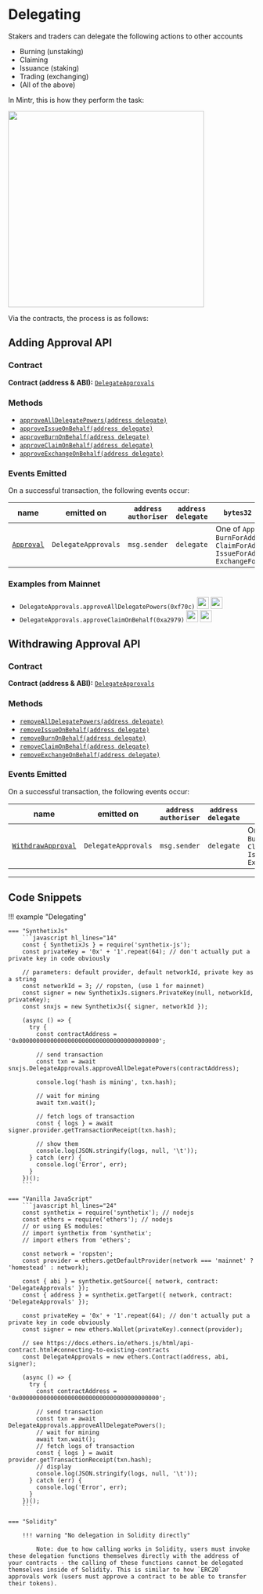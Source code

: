 # Delegating

Stakers and traders can delegate the following actions to other accounts

- Burning (unstaking)
- Claiming
- Issuance (staking)
- Trading (exchanging)
- (All of the above)

In Mintr, this is how they perform the task:

<img src="/img/misc/events-delegate.png" width=400 />

Via the contracts, the process is as follows:

## Adding Approval API

### Contract

**Contract (address & ABI):** [`DelegateApprovals`](https://contracts.synthetix.io/DelegateApprovals)

### Methods

- [`approveAllDelegatePowers(address delegate)`](../../DelegateApprovals#approvealldelegatepowers)
- [`approveIssueOnBehalf(address delegate)`](../../DelegateApprovals#approveissueonbehalf)
- [`approveBurnOnBehalf(address delegate)`](../../DelegateApprovals#approveburnonbehalf)
- [`approveClaimOnBehalf(address delegate)`](../../DelegateApprovals#approveclaimonbehalf)
- [`approveExchangeOnBehalf(address delegate)`](../../DelegateApprovals#approveexchangeonbehalf)

### Events Emitted

On a successful transaction, the following events occur:

| name                                           | emitted on          | `address authoriser` | `address delegate` | `bytes32 action`                                                                          |
| ---------------------------------------------- | ------------------- | -------------------- | ------------------ | ----------------------------------------------------------------------------------------- |
| [`Approval`](../../DelegateApprovals#approval) | `DelegateApprovals` | `msg.sender`         | `delegate`         | One of `ApproveAll, BurnForAddress, ClaimForAddress, IssueForAddress, ExchangeForAddress` |

### Examples from Mainnet

- `DelegateApprovals.approveAllDelegatePowers(0xf70c)` <a target=_blank href="https://dashboard.tenderly.dev/tx/main/0xb2ab6174ad66e36d1b7809ad511ece7972254bc2b18d6a8f166664c317e80ce6/logs"><img src="https://tenderly.dev/icons/icon-48x48.png" width=24 /></a> <a target=_blank href="https://etherscan.io/tx/0xb2ab6174ad66e36d1b7809ad511ece7972254bc2b18d6a8f166664c317e80ce6#eventlog"><img src="https://etherscan.io/images/favicon2.ico" width=24 /></a>
- `DelegateApprovals.approveClaimOnBehalf(0xa2979)` <a target=_blank href="https://dashboard.tenderly.dev/tx/main/0x03d059b35adace6a26f67f2e6427b7cdcd7de674afdc63eed700670902b3a90e/logs"><img src="https://tenderly.dev/icons/icon-48x48.png" width=24 /></a> <a target=_blank href="https://etherscan.io/tx/0x03d059b35adace6a26f67f2e6427b7cdcd7de674afdc63eed700670902b3a90e#eventlog"><img src="https://etherscan.io/images/favicon2.ico" width=24 /></a>

## Withdrawing Approval API

### Contract

**Contract (address & ABI):** [`DelegateApprovals`](https://contracts.synthetix.io/DelegateApprovals)

### Methods

- [`removeAllDelegatePowers(address delegate)`](../../DelegateApprovals#removealldelegatepowers)
- [`removeIssueOnBehalf(address delegate)`](../../DelegateApprovals#removeissueonbehalf)
- [`removeBurnOnBehalf(address delegate)`](../../DelegateApprovals#removeburnonbehalf)
- [`removeClaimOnBehalf(address delegate)`](../../DelegateApprovals#removeclaimonbehalf)
- [`removeExchangeOnBehalf(address delegate)`](../../DelegateApprovals#removeexchangeonbehalf)

### Events Emitted

On a successful transaction, the following events occur:

| name                                                           | emitted on          | `address authoriser` | `address delegate` | `bytes32 action`                                                                          |
| -------------------------------------------------------------- | ------------------- | -------------------- | ------------------ | ----------------------------------------------------------------------------------------- |
| [`WithdrawApproval`](../../DelegateApprovals#withdrawapproval) | `DelegateApprovals` | `msg.sender`         | `delegate`         | One of `ApproveAll, BurnForAddress, ClaimForAddress, IssueForAddress, ExchangeForAddress` |

---

## Code Snippets

!!! example "Delegating"

    === "SynthetixJs"
        ```javascript hl_lines="14"
        const { SynthetixJs } = require('synthetix-js');
        const privateKey = '0x' + '1'.repeat(64); // don't actually put a private key in code obviously

        // parameters: default provider, default networkId, private key as a string
        const networkId = 3; // ropsten, (use 1 for mainnet)
        const signer = new SynthetixJs.signers.PrivateKey(null, networkId, privateKey);
        const snxjs = new SynthetixJs({ signer, networkId });

        (async () => {
          try {
            const contractAddress = '0x0000000000000000000000000000000000000000';

            // send transaction
            const txn = await snxjs.DelegateApprovals.approveAllDelegatePowers(contractAddress);

            console.log('hash is mining', txn.hash);

            // wait for mining
            await txn.wait();

            // fetch logs of transaction
            const { logs } = await signer.provider.getTransactionReceipt(txn.hash);

            // show them
            console.log(JSON.stringify(logs, null, '\t'));
          } catch (err) {
            console.log('Error', err);
          }
        })();
        ```

    === "Vanilla JavaScript"
        ```javascript hl_lines="24"
        const synthetix = require('synthetix'); // nodejs
        const ethers = require('ethers'); // nodejs
        // or using ES modules:
        // import synthetix from 'synthetix';
        // import ethers from 'ethers';

        const network = 'ropsten';
        const provider = ethers.getDefaultProvider(network === 'mainnet' ? 'homestead' : network);

        const { abi } = synthetix.getSource({ network, contract: 'DelegateApprovals' });
        const { address } = synthetix.getTarget({ network, contract: 'DelegateApprovals' });

        const privateKey = '0x' + '1'.repeat(64); // don't actually put a private key in code obviously
        const signer = new ethers.Wallet(privateKey).connect(provider);

        // see https://docs.ethers.io/ethers.js/html/api-contract.html#connecting-to-existing-contracts
        const DelegateApprovals = new ethers.Contract(address, abi, signer);

        (async () => {
          try {
            const contractAddress = '0x0000000000000000000000000000000000000000';

            // send transaction
            const txn = await DelegateApprovals.approveAllDelegatePowers();
            // wait for mining
            await txn.wait();
            // fetch logs of transaction
            const { logs } = await provider.getTransactionReceipt(txn.hash);
            // display
            console.log(JSON.stringify(logs, null, '\t'));
          } catch (err) {
            console.log('Error', err);
          }
        })();
        ```

    === "Solidity"

        !!! warning "No delegation in Solidity directly"

            Note: due to how calling works in Solidity, users must invoke these delegation functions themselves directly with the address of your contracts - the calling of these functions cannot be delegated themselves inside of Solidity. This is similar to how `ERC20` approvals work (users must approve a contract to be able to transfer their tokens).
